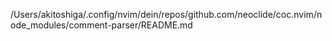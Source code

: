 /Users/akitoshiga/.config/nvim/dein/repos/github.com/neoclide/coc.nvim/node_modules/comment-parser/README.md